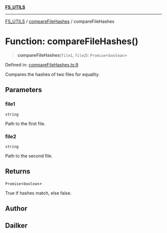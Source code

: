 [**FS_UTILS**](../../README.md)

***

[FS_UTILS](../../README.md) / [compareFileHashes](../README.md) / compareFileHashes

# Function: compareFileHashes()

> **compareFileHashes**(`file1`, `file2`): `Promise`\<`boolean`\>

Defined in: [compareFileHashes.ts:9](https://github.com/dailker/everyutil-js/blob/b3e269da55b7d96c15eb37e98c5c4f6b94f05f6f/src/fs/compareFileHashes.ts#L9)

Compares the hashes of two files for equality.

## Parameters

### file1

`string`

Path to the first file.

### file2

`string`

Path to the second file.

## Returns

`Promise`\<`boolean`\>

True if hashes match, else false.

## Author

## Dailker
